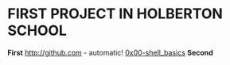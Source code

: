 # FIRST PROJECT IN HOLBERTON SCHOOL

**First**
http://github.com - automatic!
[0x00-shell_basics](https://github.com/julien3641/holberton-system_engineering-devops/tree/main/0x00-shell_basics)
**Second**
